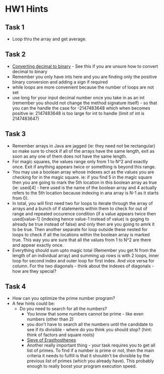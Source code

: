 # HW1 Hints

## Task 1
- Loop thru the array and get average.

## Task 2
- [Converting decimal to binary](https://www.cuemath.com/numbers/decimal-to-binary/) - See this if you are unsure how to convert decimal to binary
- Remember you only have ints here and you are finding only the positive binary conversion and adding a sign if required
- while loops are more convenient because the number of loops are not set
- use long for your input decimal number once you take in as an int (remember you should not change the method signature itself) - so that you can the handle the case for -2147483648 which when becomes positive ie: 2147483648 is too large for int to handle (limit of int is 2147483647)

## Task 3
- Remember arrays in Java are jagged (ie: they need not be rectangular) so make sure to check if all of the arrays have the same length, exit as soon as any one of them does not have the same length.
- For magic squares, the values range only from 1 to N^2 and exactly once. Exit if anything appears twice or something is beyond this range.
- You may use a boolean array whose indexes act as the values you are checking for in the magic square. ie: if you find 5 in the magic square then you are going to mark the 5th location in this boolean array as true (ie: used[4] - here used is the name of the boolean array and 4 actually refers to the 5th location because indexing in ana array is N-1 as it starts from 0).
- In total, you will first need two for loops to iterate through the array of arrays and a bunch of if statements within them to check for out of range and repeated occurence condition (if a value appears twice then used[value-1] (indexing hence value-1 instead of value) is goging to already be true instead of false) and only then are you going to amrk it to be true. Then another separate for loop outside these nested for loops to check if all the locations within the boolean array is marked true. This way you are sure that all the values from 1 to N^2 are there and appear exactly once.
- Everything should sum upto magic total (Remember you get N from the length of an individual array) and summing up rows is with 2 loops, inner loop for second index and outer loop for first index. And vice versa for column. For the two diagonals - think about the indexes of diagonals - how are they special?

## Task 4
- How can you optimize the prime number program?
- A few hints could be:
  - Do you need to search for all the numbers?
    - You know that some numbers cannot be prime - like even numbers (other than 2)
    - you don't have to search all the numbers until the candidate to see if its divisible - where do you think you should stop? (hint: think of factors and square roots)
    - [Sieve of Erasthosthenes](https://web.nmsu.edu/~pbaggett/Lessons/primeNumbers/primeNumbers.html)
    - Another really important thing - your task requires you to get all list of primes. To find if a number is prime or not, then the main criteria it needs to fulfill is that it shouldn't be divisible by the previous list of primes (which you already have). This probably enough to really boost your program execution speed.
 
